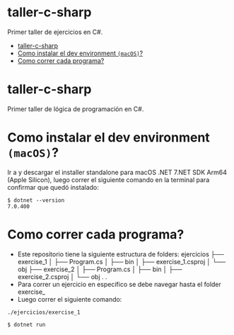# taller-c-sharp
Primer taller de ejercicios en C#.


- [taller-c-sharp](#taller-c-sharp)
- [Como instalar el dev environment `(macOS)`?](#como-instalar-el-dev-environment-(macOS))
- [Como correr cada programa?](#como-correr-cada-programa)

# taller-c-sharp
Primer taller de lógica de programación en C#.

# Como instalar el dev environment `(macOS)`?

Ir a y descargar el installer standalone para macOS .NET 7.NET SDK Arm64 (Apple Silicon), 
luego correr el siguiente comando en la terminal para confirmar que quedó instalado:
```
$ dotnet --version
7.0.400

```

# Como correr cada programa?

- Este repositorio tiene la siguiente estructura de folders:
ejercicios
├── exercise_1
│   ├── Program.cs
│   ├── bin
│   ├── exercise_1.csproj
│   └── obj
├── exercise_2
│   ├── Program.cs
│   ├── bin
│   ├── exercise_2.csproj
│   └── obj
.
.
- Para correr un ejercicio en especifico se debe navegar hasta el folder exercise_<numero-de-ejercicio>
- Luego correr el siguiente comando:
```
./ejercicios/exercise_1

$ dotnet run
```


